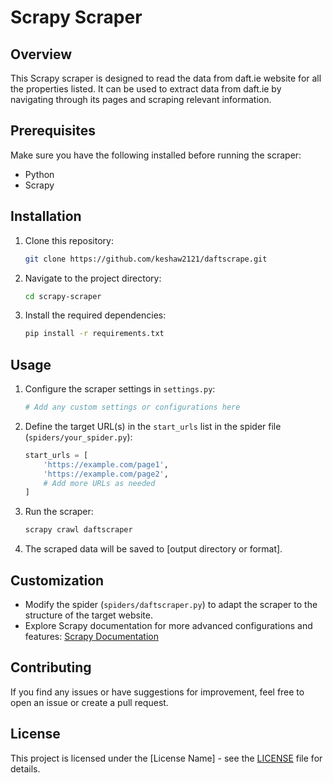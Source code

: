 # Scrapy Scraper

## Overview
This Scrapy scraper is designed to read the data from daft.ie website for all the properties listed. It can be used to extract data from daft.ie by navigating through its pages and scraping relevant information.

## Prerequisites
Make sure you have the following installed before running the scraper:

- Python
- Scrapy

## Installation
1. Clone this repository:

    ```bash
    git clone https://github.com/keshaw2121/daftscrape.git
    ```

2. Navigate to the project directory:

    ```bash
    cd scrapy-scraper
    ```

3. Install the required dependencies:

    ```bash
    pip install -r requirements.txt
    ```

## Usage
1. Configure the scraper settings in `settings.py`:

    ```python
    # Add any custom settings or configurations here
    ```

2. Define the target URL(s) in the `start_urls` list in the spider file (`spiders/your_spider.py`):

    ```python
    start_urls = [
        'https://example.com/page1',
        'https://example.com/page2',
        # Add more URLs as needed
    ]
    ```

3. Run the scraper:

    ```bash
    scrapy crawl daftscraper
    ```

4. The scraped data will be saved to [output directory or format].

## Customization
- Modify the spider (`spiders/daftscraper.py`) to adapt the scraper to the structure of the target website.
- Explore Scrapy documentation for more advanced configurations and features: [Scrapy Documentation](https://docs.scrapy.org/)

## Contributing
If you find any issues or have suggestions for improvement, feel free to open an issue or create a pull request.

## License
This project is licensed under the [License Name] - see the [LICENSE](LICENSE) file for details.

